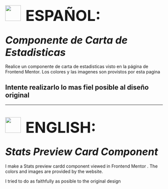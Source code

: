 # <img style="padding-right:0.5rem" src='https://img.freepik.com/vector-premium/bandera-argentina-bandera-argentina-ilustracion-vectorial_685751-66.jpg' width="50px" >  <span style="font-size:3rem">ESPAÑOL:</span>
## <i align="center" style="font-size:2rem">Componente de Carta de Estadisticas</i>

Realice un componente de carta de estadisticas visto en la página de Frontend Mentor. Los colores y las imagenes son provistos por esta pagina 

Intente realizarlo lo mas fiel posible al diseño original
----------------------------------------------------------------------------------
----------------------------------------------------------------------------------

# <img style="padding-right:0.5rem" src="https://img.freepik.com/vector-premium/gran-bretana-bandera-bandera-inglaterra-vector-icono-reino-unido-bandera-gran-bretana-10-eps_800531-104.jpg" width="50px"> <span style="font-size:3rem">ENGLISH:</span>

## <i align="center" style="font-size:2rem"> Stats Preview Card Component</i>

I make a Stats preview cardd component viewed in Frontend Mentor . The colors and images are provided by the website.

I tried to do as faithfully  as posible to the original design
